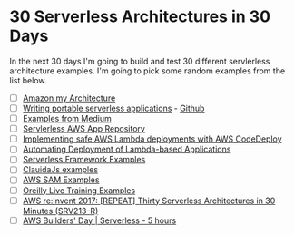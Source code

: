 # 30 Serverless Architectures in 30 Days

In the next 30 days I'm going to build and test 30 different servlerless architecture examples. I'm going to pick some random examples from the list below.

* [ ] [Amazon my Architecture](https://aws.amazon.com/this-is-my-architecture/)
* [ ] [Writing portable serverless applications](https://medium.com/datreeio/writing-portable-serverless-applications-252fd8623bce) - [Github](https://github.com/danilop/portable-serverless-app/tree/master/src)
* [ ] [Examples from Medium](https://medium.com/search?q=how%20to%20serverless)
* [ ] [Servlerless AWS App Repository](https://serverlessrepo.aws.amazon.com/applications)
* [ ] [Implementing safe AWS Lambda deployments with AWS CodeDeploy](https://aws.amazon.com/blogs/compute/implementing-safe-aws-lambda-deployments-with-aws-codedeploy/)
* [ ] [Automating Deployment of Lambda-based Applications](https://docs.aws.amazon.com/lambda/latest/dg/automating-deployment.html)
* [ ] [Serverless Framework Examples](https://github.com/serverless/examples)
* [ ] [ClauidaJs examples](https://github.com/claudiajs/example-projects)
* [ ] [AWS SAM Examples](https://github.com/awslabs/serverless-application-model/tree/master/examples/apps)
* [ ] [Oreilly Live Training Examples](https://github.com/kevinold/serverless-tutorial-oreilly-live-training-2017)
* [ ] [AWS re:Invent 2017: [REPEAT] Thirty Serverless Architectures in 30 Minutes (SRV213-R)](https://www.youtube.com/watch?v=xJcm9V2jagc)
* [ ] [AWS Builders' Day | Serverless - 5 hours](https://www.twitch.tv/videos/227215968)
